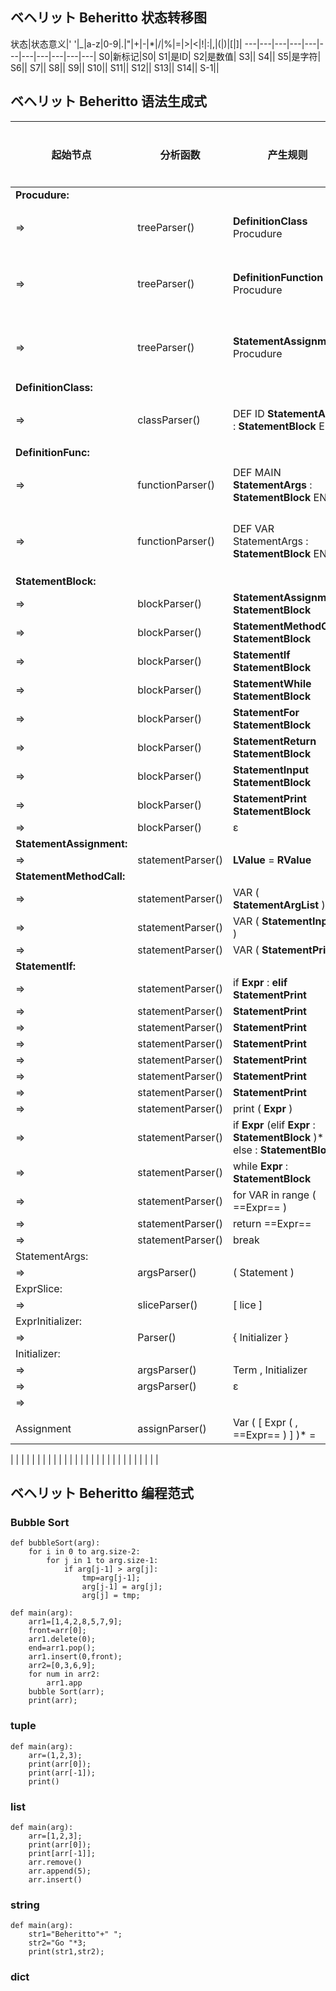 ## ベヘリット Beheritto 状态转移图

状态|状态意义|' '|_|a-z|0-9|.|"|+|-|*|/|%|=|>|<|!|:|,|(|)|[|]|
---|---|---|---|---|---|---|---|---|---|---|
S0|新标记|S0|
S1|是ID|
S2|是数值|
S3||
S4||
S5|是字符|
S6||
S7||
S8||
S9||
S10||
S11||
S12||
S13||
S14||
S-1||

## ベヘリット Beheritto 语法生成式

起始节点|分析函数|产生规则|语法含义
------|------|------|------
**Procudure:**|
=>|treeParser()|**DefinitionClass** Procudure|类声明
=>|treeParser()|**DefinitionFunction** Procudure|函数声明
=>|treeParser()|**StatementAssignment** Procudure|全局变量
**DefinitionClass:**|
=>|classParser()|DEF ID **StatementArgs** : **StatementBlock** END|类定义
**DefinitionFunc:**|
=>|functionParser()|DEF MAIN **StatementArgs** : **StatementBlock** END|主函数
=>|functionParser()|DEF VAR StatementArgs : **StatementBlock** END|函数定义
**StatementBlock:**|
=>|blockParser()|**StatementAssignment** **StatementBlock**|
=>|blockParser()|**StatementMethodCall** **StatementBlock**|
=>|blockParser()|**StatementIf** **StatementBlock**|
=>|blockParser()|**StatementWhile** **StatementBlock**|
=>|blockParser()|**StatementFor** **StatementBlock**|
=>|blockParser()|**StatementReturn** **StatementBlock**|
=>|blockParser()|**StatementInput** **StatementBlock**|
=>|blockParser()|**StatementPrint** **StatementBlock**|
=>|blockParser()|ε
**StatementAssignment:**|
=>|statementParser()|**LValue** = **RValue**
**StatementMethodCall:**|
=>|statementParser()|VAR ( **StatementArgList** )
=>|statementParser()|VAR ( **StatementInput** )
=>|statementParser()|VAR ( **StatementPrint** )
**StatementIf:**|
=>|statementParser()|if **Expr** : **elif** **StatementPrint**
=>|statementParser()|**StatementPrint**
=>|statementParser()|**StatementPrint**
=>|statementParser()|**StatementPrint**
=>|statementParser()|**StatementPrint**
=>|statementParser()|**StatementPrint**
=>|statementParser()|**StatementPrint**
=>|statementParser()|print ( **Expr** )
=>|statementParser()|if **Expr** (elif **Expr** : **StatementBlock** )* else : **StatementBlock**
=>|statementParser()|while **Expr** : **StatementBlock**
=>|statementParser()|for VAR in range ( ==Expr== )
=>|statementParser()|return ==Expr==
=>|statementParser()|break
StatementArgs:|
=>|argsParser()|( Statement )
ExprSlice:|
=>|sliceParser()|[ lice ]
ExprInitializer:|
=>|Parser()|{ Initializer }
Initializer:|
=>|argsParser()|Term , Initializer
=>|argsParser()|ε
=>||
 ||
Assignment|assignParser()|Var ( [ Expr ( , ==Expr== ) ] )* = 
 |
 |
 |
 |
 |
 |
 |
 |
 |
 |
 |
 |
 |
 |
 |
 |
 |
 |
 |
 |
 |
 |
 |
 |
 |
 |
 |
 |

## ベヘリット Beheritto 编程范式

### Bubble Sort

```
def bubbleSort(arg):
	for i in 0 to arg.size-2:
		for j in 1 to arg.size-1:
			if arg[j-1] > arg[j]:
				tmp=arg[j-1];
				arg[j-1] = arg[j];
				arg[j] = tmp;

def main(arg):
	arr1=[1,4,2,8,5,7,9];
	front=arr[0];
	arr1.delete(0);
	end=arr1.pop();
	arr1.insert(0,front);
	arr2=[0,3,6,9];
	for num in arr2:
		arr1.app
	bubble Sort(arr);
	print(arr);
```
### tuple
```
def main(arg):
	arr=(1,2,3);
	print(arr[0]);
	print(arr[-1]);
	print()
```	

### list
```
def main(arg):
	arr=[1,2,3];
	print(arr[0]);
	print[arr[-1]];
	arr.remove()
	arr.append(5);
	arr.insert()
```	
### string
```
def main(arg):
	str1="Beheritto"+" ";
	str2="Go "*3;
	print(str1,str2);
```


### dict